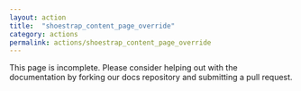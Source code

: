```yaml
---
layout: action
title:  "shoestrap_content_page_override"
category: actions
permalink: actions/shoestrap_content_page_override
---
```


This page is incomplete. Please consider helping out with the documentation by forking our docs repository and submitting a pull request.